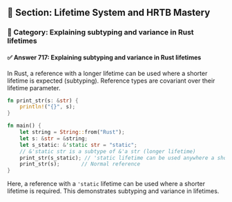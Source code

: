 ## 📘 Section: Lifetime System and HRTB Mastery  
### 🔹 Category: Explaining subtyping and variance in Rust lifetimes  
#### ✅ Answer 717: Explaining subtyping and variance in Rust lifetimes

In Rust, a reference with a longer lifetime can be used where a shorter lifetime is expected (subtyping). Reference types are covariant over their lifetime parameter.

```rust
fn print_str(s: &str) {
    println!("{}", s);
}

fn main() {
    let string = String::from("Rust");
    let s: &str = &string;
    let s_static: &'static str = "static";
    // &'static str is a subtype of &'a str (longer lifetime)
    print_str(s_static); // 'static lifetime can be used anywhere a shorter lifetime is expected
    print_str(s);       // Normal reference
}
```

Here, a reference with a `'static` lifetime can be used where a shorter lifetime is required. This demonstrates subtyping and variance in lifetimes.
